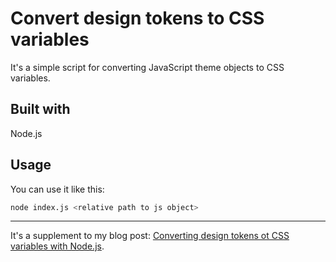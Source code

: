 # Convert design tokens to CSS variables

It's a simple script for converting JavaScript theme objects to CSS variables.

## Built with

Node.js

## Usage

You can use it like this:

```bash
node index.js <relative path to js object>
```

---

It's a supplement to my blog post: [Converting design tokens ot CSS variables with Node.js](https://gorzelinski.com/blog/converting-design-tokens-to-css-variables-with-node.js/).
